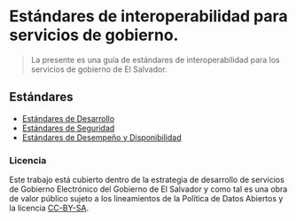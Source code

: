 # Estándares de interoperabilidad para servicios de gobierno.

> La presente es una guía de estándares de interoperabilidad para los servicios de gobierno de El Salvador.

## Estándares
* [Estándares de Desarrollo](Desarrollo.md)
* [Estándares de Seguridad](Seguridad.md)
* [Estándares de Desempeño y Disponibilidad](Desempeño.md)


### Licencia
Este trabajo está cubierto dentro de la estrategia de desarrollo de servicios de Gobierno Electrónico del Gobierno de El Salvador y como tal es una obra de valor público sujeto a los lineamientos de la Política de Datos Abiertos y la licencia [CC-BY-SA](https://creativecommons.org/licenses/by-sa/3.0/deed.es).
